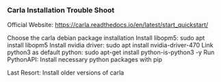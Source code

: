 ### Carla Installation Trouble Shoot

Official Website: https://carla.readthedocs.io/en/latest/start_quickstart/

Choose the carla debian package installation
Install libopm5: sudo apt install libopm5
Install nvidia driver: sudo apt install nvidia-driver-470
Link python3 as default python: sudo apt-get install python-is-python3 -y
Run PythonAPI: Install necessary python packages with pip

Last Resort: Install older versions of carla
